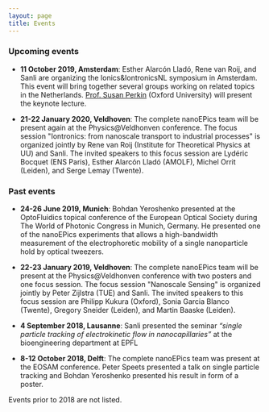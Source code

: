 ```yaml
---
layout: page
title: Events
---
```


### Upcoming events


* __11 October 2019, Amsterdam__:
Esther Alarcón Lladó, Rene van Roij, and Sanli are organizing the Ionics&IontronicsNL symposium in Amsterdam. This event will bring together several groups working on related topics in the Netherlands. [Prof. Susan Perkin](http://research.chem.ox.ac.uk/susan-perkin.aspx) (Oxford University) will present the keynote lecture.

* __21-22 January 2020, Veldhoven__: The complete nanoEPics team will be present again at the Physics@Veldhonven conference. The focus session "Iontronics: from nanoscale transport to industrial processes" is organized jointly by Rene van Roij (Institute for Theoretical Physics at UU) and Sanli. The invited speakers to this focus session are Lydéric Bocquet (ENS Paris), Esther Alarcón Lladó (AMOLF), Michel Orrit (Leiden), and Serge Lemay (Twente).

### Past events

* __24-26 June 2019, Munich__: Bohdan Yeroshenko presented at the OptoFluidics topical conference of the European Optical Society during The World of Photonic Congress in Munich, Germany. He presented one of the nanoEPics experiments that allows a high-bandwidth measurement of the electrophoretic mobility of a single nanoparticle hold by optical tweezers.

* __22-23 January 2019, Veldhoven__: The complete nanoEPics team will be present at the Physics@Veldhonven conference with two posters and one focus session. The focus session "Nanoscale Sensing" is organized jointly by Peter Zijlstra (TUE) and Sanli. The invited speakers to this focus session are Philipp Kukura (Oxford), Sonia Garcia Blanco (Twente), Gregory Sneider (Leiden), and Martin Baaske (Leiden).

* __4 September 2018, Lausanne__: Sanli presented the seminar _“single particle tracking of electrokinetic flow in nanocapillaries”_ at the bioengineering department at EPFL
* __8-12 October 2018, Delft__: The complete nanoEPics team was present at the EOSAM conference. Peter Speets presented a talk on single particle tracking and Bohdan Yeroshenko presented his result in form of a poster.

Events prior to 2018 are not listed.